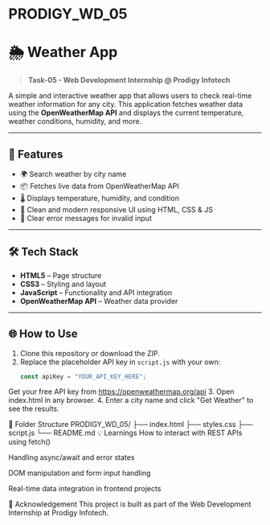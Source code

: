 # PRODIGY_WD_05
# 🌦️ Weather App

> **Task-05 - Web Development Internship @ Prodigy Infotech**

A simple and interactive weather app that allows users to check real-time weather information for any city. This application fetches weather data using the **OpenWeatherMap API** and displays the current temperature, weather conditions, humidity, and more.

---

## 🚀 Features

- 🌍 Search weather by city name
- 📦 Fetches live data from OpenWeatherMap API
- 🌡️ Displays temperature, humidity, and condition
- 🎨 Clean and modern responsive UI using HTML, CSS & JS
- 💬 Clear error messages for invalid input

---

## 🛠️ Tech Stack

- **HTML5** – Page structure
- **CSS3** – Styling and layout
- **JavaScript** – Functionality and API integration
- **OpenWeatherMap API** – Weather data provider

---

## 🌐 How to Use

1. Clone this repository or download the ZIP.
2. Replace the placeholder API key in `script.js` with your own:
   ```javascript
   const apiKey = "YOUR_API_KEY_HERE";
Get your free API key from https://openweathermap.org/api
3. Open index.html in any browser.
4. Enter a city name and click "Get Weather" to see the results.

📂 Folder Structure
PRODIGY_WD_05/
├── index.html
├── styles.css
├── script.js
└── README.md
💡 Learnings
How to interact with REST APIs using fetch()

Handling async/await and error states

DOM manipulation and form input handling

Real-time data integration in frontend projects

🙌 Acknowledgement
This project is built as part of the Web Development Internship at Prodigy Infotech.
